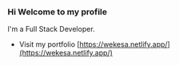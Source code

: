 ### Hi Welcome to my profile

<!--
profile here
-->

I'm a Full Stack Developer.

- Visit my portfolio [https://wekesa.netlify.app/](https://wekesa.netlify.app/)
